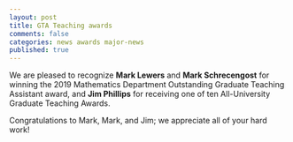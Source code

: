 ```yaml
---
layout: post
title: GTA Teaching awards
comments: false
categories: news awards major-news
published: true
---
```



We are pleased to recognize <b>Mark Lewers</b> and <b>Mark Schrecengost</b> for winning the 2019 Mathematics Department Outstanding Graduate Teaching Assistant award, and <b>Jim Phillips</b> for receiving one of ten All-University Graduate Teaching Awards.

Congratulations to Mark, Mark, and Jim; we appreciate all of your hard work!
